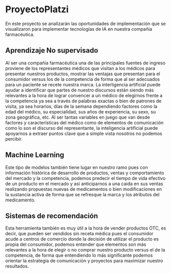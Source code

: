 # ProyectoPlatzi

En este proyecto se analizarán las oportunidades de implementación que se visualizaron para implementar tecnologías de IA en nuestra compañía farmacéutica.

## Aprendizaje No supervisado
Al ser una compañía farmacéutica una de las principales fuentes de ingreso proviene de los representantes médicos que visitan a los médicos para presentar nuestros productos,
mostrar las ventajas que presentan para el consumidor versus los de la competencia de forma que al ser adecuados para un paciente se recete nuestra marca. 
La interligencia artificial puede ayudar a identificar que partes de nuestro discursos están siendo más relevantes a la hora de lograr convencer a un médico de elegirnos 
frente a la competencia ya sea a través de palabras exactas o bien de patrones de visita, ya sea horarios, días de la semana dependiendo factores como la edad del médico,
su especialidad, sus años de experiencia, su sexo, su zona geográfica, etc. 
Al ser tantas variables en juego que van desde factores y características del médico como de elementos de comunicación como lo son el discurso del representante, la inteligencia 
artificial puede apoyarnos a extraer puntos clave que a simple vista nosotros no podemos percibir. 

## Machine Learning
Este tipo de modelos también tiene lugar en nuestro ramo pues con información histórica de desarrollo de productos, ventas y comportamiento del mercado y la competencia,
podemos predecir el tiempo de vida efectivo de un producto en el mercado y así anticiparnos a una caida en sus ventas realizando propuestas nuevas de medicamentos o bien
modificaciones en la sustancia activa de forma que se refresque la marca y los atributos del medicamento. 

## Sistemas de recomendación
Esta herramienta también es muy útil a la hora de vender productos OTC, es decir, que pueden ser vendidos sin receta médica pues el consumidor acude a centros de comercio 
donde la decisión de utilizar el producto es propia del consumidor, podemos entender que elementos son más relevantes a la hora de elegir o no comprar nuestro producto
versus el de la competencia, de forma que entendiendo lo más significante podemos orientar la estrategia de comunicación y proyectos para maximizar nuestro resultados. 

